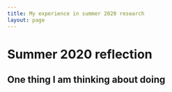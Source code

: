 ```yaml
---
title: My experience in summer 2020 research 
layout: page 
---
```



# Summer 2020 reflection


## One thing I am thinking about doing 
